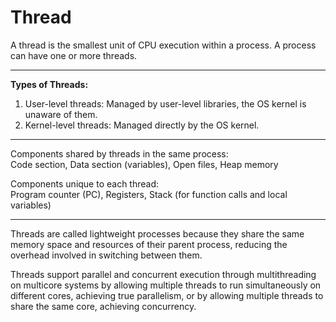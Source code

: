 # Thread

A thread is the smallest unit of CPU execution within a process. A process can have one or more threads.

---
**Types of Threads:**
1. User-level threads: Managed by user-level libraries, the OS kernel is unaware of them.
2. Kernel-level threads: Managed directly by the OS kernel.

---
Components shared by threads in the same process:  
Code section, Data section (variables), Open files, Heap memory

Components unique to each thread:  
Program counter (PC), Registers, Stack (for function calls and local variables)

---
Threads are called lightweight processes because they share the same memory space and resources of their parent process, reducing the overhead involved in switching between them.

Threads support parallel and concurrent execution through multithreading on multicore systems by allowing multiple threads to run simultaneously on different cores, achieving true parallelism, or by allowing multiple threads to share the same core, achieving concurrency.